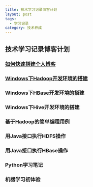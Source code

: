 ```yaml
---
title: 技术学习记录博客计划
layout: post
tags:
  - 学习记录
category: 技术养成
---
```

## 技术学习记录博客计划
### [如何快速搭建个人博客](https://jellypoker.github.io//技术养成/2018/07/24/bulid-blog)
### [Windows下Hadoop开发环境的搭建](https://jellypoker.github.io//技术养成/2018/07/25/the-post-2552)
### Windows下HBase开发环境的搭建
### Windows下Hive开发环境的搭建
### 基于Hadoop的简单编程用例
### 用Java接口执行HDFS操作
### 用Java接口执行HBase操作
### Python学习笔记
### 机器学习初体验
